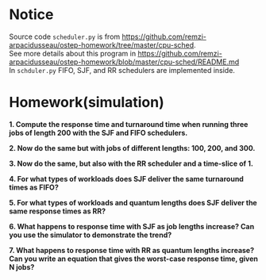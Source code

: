 
# Notice

Source code `scheduler.py` is from https://github.com/remzi-arpacidusseau/ostep-homework/tree/master/cpu-sched.  
See more details about this program in https://github.com/remzi-arpacidusseau/ostep-homework/blob/master/cpu-sched/README.md  
In `schduler.py` FIFO, SJF, and RR schedulers are implemented inside.  

# Homework(simulation)

**1. Compute the response time and turnaround time when running three jobs of length 200 with the SJF and FIFO schedulers.**  


**2. Now do the same but with jobs of different lengths: 100, 200, and 300.**

**3. Now do the same, but also with the RR scheduler and a time-slice of 1.**

**4. For what types of workloads does SJF deliver the same turnaround times as FIFO?**

**5. For what types of workloads and quantum lengths does SJF deliver the same response times as RR?**

**6. What happens to response time with SJF as job lengths increase? Can you use the simulator to demonstrate the trend?**

**7. What happens to response time with RR as quantum lengths increase? Can you write an equation that gives the worst-case response time, given N jobs?**
